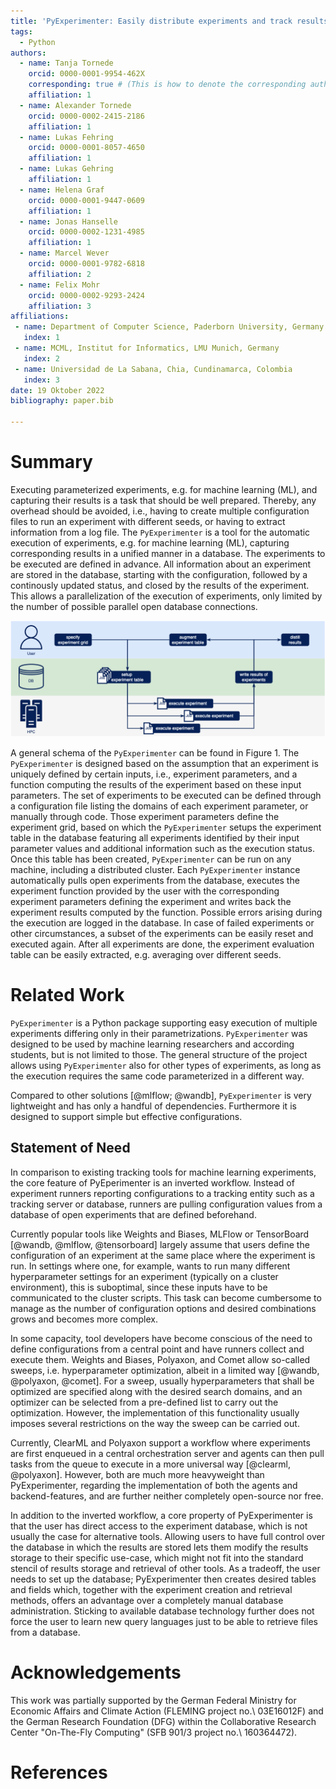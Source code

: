 ```yaml
---
title: 'PyExperimenter: Easily distribute experiments and track results'
tags:
  - Python
authors:
  - name: Tanja Tornede
    orcid: 0000-0001-9954-462X
    corresponding: true # (This is how to denote the corresponding author)
    affiliation: 1
  - name: Alexander Tornede
    orcid: 0000-0002-2415-2186
    affiliation: 1
  - name: Lukas Fehring
    orcid: 0000-0001-8057-4650
    affiliation: 1
  - name: Lukas Gehring
    affiliation: 1
  - name: Helena Graf
    orcid: 0000-0001-9447-0609
    affiliation: 1
  - name: Jonas Hanselle
    orcid: 0000-0002-1231-4985
    affiliation: 1
  - name: Marcel Wever
    orcid: 0000-0001-9782-6818
    affiliation: 2
  - name: Felix Mohr 
    orcid: 0000-0002-9293-2424
    affiliation: 3
affiliations:
 - name: Department of Computer Science, Paderborn University, Germany
   index: 1
 - name: MCML, Institut for Informatics, LMU Munich, Germany
   index: 2
 - name: Universidad de La Sabana, Chia, Cundinamarca, Colombia
   index: 3
date: 19 Oktober 2022
bibliography: paper.bib

---
```


# Summary

Executing parameterized experiments, e.g. for machine learning (ML), and capturing their results is a task that should be well prepared.
Thereby, any overhead should be avoided, i.e., having to create multiple configuration files to run an experiment with different seeds, or having to extract information from a log file.
The `PyExperimenter` is a tool for the automatic execution of experiments, e.g. for machine learning (ML), capturing corresponding results in a unified manner in a database. 
The experiments to be executed are defined in advance. All information about an experiment are stored in the database, starting with the configuration, followed by a continously updated status, and closed by the results of the experiment. This allows a parallelization of the execution of experiments, only limited by the number of possible parallel open database connections.


![General schema of `PyExperimenter`.](usage.png)

A general schema of the `PyExperimenter` can be found in Figure 1. The `PyExperimenter` is designed based on the assumption that an experiment is uniquely defined by certain inputs, i.e., experiment parameters, and a function computing the results of the experiment based on these input parameters. The set of experiments to be executed can be defined through a configuration file listing the domains of each experiment parameter, or manually through code. Those experiment parameters define the experiment grid, based on which the `PyExperimenter` setups the experiment table in the database featuring all experiments identified by their input parameter values and additional information such as the execution status. Once this table has been created, `PyExperimenter` can be run on any machine, including a distributed cluster. Each `PyExperimenter` instance automatically pulls open experiments from the database, executes the experiment function provided by the user with the corresponding experiment parameters defining the experiment and writes back the experiment results computed by the function. Possible errors arising during the execution are logged in the database. In case of failed experiments or other circumstances, a subset of the experiments can be easily reset and executed again. After all experiments are done, the experiment evaluation table can be easily extracted, e.g. averaging over different seeds.


# Related Work

`PyExperimenter` is a Python package supporting easy execution of multiple experiments differing only in their parametrizations. `PyExperimenter` was designed to be used by machine learning researchers and according students, but is not limited to those. The general structure of the project allows using `PyExperimenter` also for other types of experiments, as long as the execution requires the same code parameterized in a different way.  

Compared to other solutions [@mlflow; @wandb], `PyExperimenter` is very lightweight and has only a handful of dependencies. Furthermore it is designed to support simple but effective configurations.

## Statement of Need

In comparison to existing tracking tools for machine learning experiments, the core feature of PyEperimenter is an inverted workflow. Instead of experiment runners reporting configurations to a tracking entity such as a tracking server or database, runners are pulling configuration values from a database of open experiments that are defined beforehand. 

Currently popular tools like Weights and Biases, MLFlow or TensorBoard [@wandb, @mlflow, @tensorboard] largely assume that users define the configuration of an experiment at the same place where the experiment is run. In settings where one, for example, wants to run many different hyperparameter settings for an experiment (typically on a cluster environment), this is suboptimal, since these inputs have to be communicated to the cluster scripts. This task can become cumbersome to manage as the number of configuration options and desired combinations grows and becomes more complex.

In some capacity, tool developers have become conscious of the need to define configurations from a central point and have runners collect and execute them. Weights and Biases, Polyaxon, and Comet allow so-called sweeps, i.e. hyperparameter optimization, albeit in a limited way [@wandb, @polyaxon, @comet]. For a sweep, usually hyperparameters that shall be optimized are specified along with the desired search domains, and an optimizer can be selected from a pre-defined list to carry out the optimization. However, the implementation of this functionality usually imposes several restrictions on the way the sweep can be carried out.

Currently, ClearML and Polyaxon support a workflow where experiments are first enqueued in a central orchestration server and agents can then pull tasks from the queue to execute in a more universal way [@clearml, @polyaxon]. However, both are much more heavyweight than PyExperimenter, regarding the implementation of both the agents and backend-features, and are further neither completely open-source nor free. 

In addition to the inverted workflow, a core property of PyExperimenter is that the user has direct access to the experiment database, which is not usually the case for alternative tools. Allowing users to have full control over the database in which the results are stored lets them modify the results storage to their specific use-case, which might not fit into the standard stencil of results storage and retrieval of other tools. As a tradeoff, the user needs to set up the database; PyExperimenter then creates desired tables and fields which, together with the experiment creation and retrieval methods, offers an advantage over a completely manual database administration. Sticking to available database technology further does not force the user to learn new query languages just to be able to retrieve files from a database.


# Acknowledgements

This work was partially supported by the German Federal Ministry for Economic Affairs and Climate Action (FLEMING project no.\ 03E16012F) and the German Research Foundation (DFG) within the Collaborative Research Center "On-The-Fly Computing" (SFB 901/3 project no.\ 160364472).


# References
